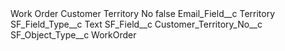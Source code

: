 <?xml version="1.0" encoding="UTF-8"?>
<CustomMetadata xmlns="http://soap.sforce.com/2006/04/metadata" xmlns:xsi="http://www.w3.org/2001/XMLSchema-instance" xmlns:xsd="http://www.w3.org/2001/XMLSchema">
    <label>Work Order Customer Territory No</label>
    <protected>false</protected>
    <values>
        <field>Email_Field__c</field>
        <value xsi:type="xsd:string">Territory</value>
    </values>
    <values>
        <field>SF_Field_Type__c</field>
        <value xsi:type="xsd:string">Text</value>
    </values>
    <values>
        <field>SF_Field__c</field>
        <value xsi:type="xsd:string">Customer_Territory_No__c</value>
    </values>
    <values>
        <field>SF_Object_Type__c</field>
        <value xsi:type="xsd:string">WorkOrder</value>
    </values>
</CustomMetadata>
